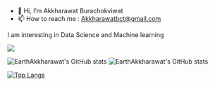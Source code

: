 - 👋 Hi, I’m Akkharawat Burachokviwat
- 📫 How to reach me : Akkharawatbct@gmail.com

I am interesting in Data Science and Machine learning

![](https://img.shields.io/badge/Coding-Python-informational?style=flat&logo=https://learnwithshashank.com/coding/wp-content/uploads/2020/08/2f9c11f9e55efbf1791f12c06d60729b-2.jpg&logoColor=white&color=2bbc8a)

![EarthAkkharawat's GitHub stats](https://github-readme-stats.vercel.app/api?username=EarthAkkharawat&show_icons=true)
![EarthAkkharawat's GitHub stats](https://github-readme-stats.vercel.app/api?username=EarthAkkharawat&show_icons=true&theme=dark)

[![Top Langs](https://github-readme-stats.vercel.app/api/top-langs/?username=EarthAkkharawat&layout=compact)](https://github.com/anuraghazra/github-readme-stats)



<!---
Akkharawat/Akkharawat is a ✨ special ✨ repository because its `README.md` (this file) appears on your GitHub profile.
You can click the Preview link to take a look at your changes.
--->
